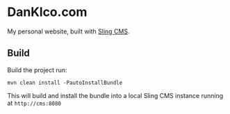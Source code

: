 # DanKlco.com

My personal website, built with [Sling CMS](https://github.com/apache/sling-org-apache-sling-app-cms).

## Build

Build the project run:

    mvn clean install -PautoInstallBundle
    
This will build and install the bundle into a local Sling CMS instance running at `http://cms:8080`
